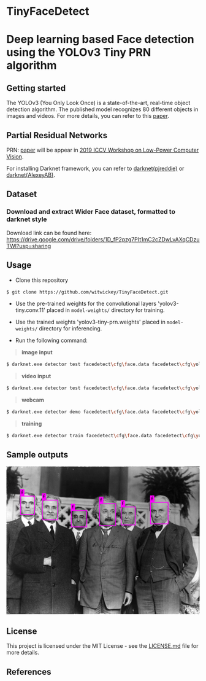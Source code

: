# TinyFaceDetect

# Deep learning based Face detection using the YOLOv3 Tiny PRN algorithm

## Getting started

The YOLOv3 (You Only Look Once) is a state-of-the-art, real-time object detection algorithm. The published model recognizes 80 different objects in images and videos. For more details, you can refer to this [paper](https://pjreddie.com/media/files/papers/YOLOv3.pdf).

## Partial Residual Networks
PRN: [paper](https://github.com/WongKinYiu/PartialResidualNetworks/blob/master/pdf/iccvw-prn.pdf) will be appear in [2019 ICCV Workshop on Low-Power Computer Vision](https://rebootingcomputing.ieee.org/lpirc).

For installing Darknet framework, you can refer to [darknet(pjreddie)](https://github.com/pjreddie/darknet) or [darknet(AlexeyAB)](https://github.com/AlexeyAB/darknet).

## Dataset
### Download and extract Wider Face dataset, formatted to darknet style
Download link can be found here: https://drive.google.com/drive/folders/1D_fP2pzg7PIt1mC2cZDwLvAXqCDzuTWl?usp=sharing


## Usage

* Clone this repository
```bash
$ git clone https://github.com/witwickey/TinyFaceDetect.git
```

* Use the pre-trained weights for the convolutional layers 'yolov3-tiny.conv.11' placed in `model-weights/` directory for training.
* Use the trained weights 'yolov3-tiny-prn.weights' placed in `model-weights/` directory for inferencing.

* Run the following command:

>**image input**
```bash
$ darknet.exe detector test facedetect\cfg\face.data facedetect\cfg\yolov3-tiny-prn.cfg facedetect\model-weights\yolov3-tiny-prn_last.weights -ext_output facedect\samples\einstein_and_others.jpg
```

>**video input**
```bash
$ darknet.exe detector test facedetect\cfg\face.data facedetect\cfg\yolov3-tiny-prn.cfg facedetect\model-weights\yolov3-tiny-prn_last.weights -i 0 -ext_output input.mp4
```

>**webcam**
```bash
$ darknet.exe detector demo facedetect\cfg\face.data facedetect\cfg\yolov3-tiny-prn.cfg facedetect\model-weights\yolov3-tiny-prn_last.weights -c 0
```

>**training**
```bash
$ darknet.exe detector train facedetect\cfg\face.data facedetect\cfg\yolov3-tiny-prn.cfg facedetect\model-weights\yolov3-tiny.conv.11
```

## Sample outputs

![Imgur](assets/predictions.jpg)

## License

This project is licensed under the MIT License - see the [LICENSE.md](LICENSE.md) file for more details.

## References

